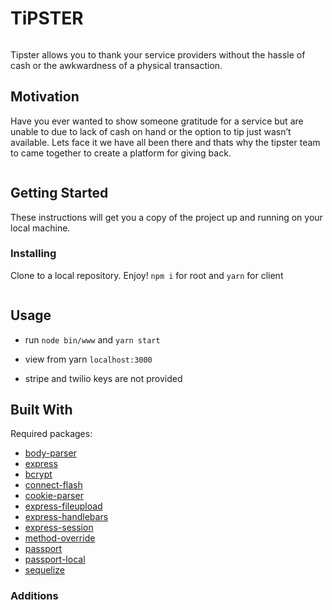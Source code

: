 # TiPSTER
<img src="" >

Tipster allows you to thank your service providers without the hassle of cash or the awkwardness of a physical transaction.


## Motivation
Have you ever wanted to show someone gratitude for a service but are unable to due to lack of cash on hand or the option to tip just wasn’t available. Lets face it we have all been there and thats why the tipster team to came together to create a platform for giving back.


<img src="" >

## Getting Started

These instructions will get you a copy of the project up and running on your local machine.

### Installing

Clone to a local repository. Enjoy!
`npm i` for root and  `yarn` for client

<img src="" >

## Usage

* run `node bin/www` and `yarn start`

* view from yarn `localhost:3000`

* stripe and twilio keys are not provided

## Built With
Required packages:
* [body-parser](https://www.npmjs.com/package/body-parser)
* [express](https://www.npmjs.com/package/express)
* [bcrypt](https://www.npmjs.com/package/bcrypt)
* [connect-flash](https://www.npmjs.com/package/connect-flash)
* [cookie-parser](https://www.npmjs.com/package/cookie-parser)
* [express-fileupload](https://www.npmjs.com/package/express-fileupload)
* [express-handlebars](https://www.npmjs.com/package/express-handlebars)
* [express-session](https://www.npmjs.com/package/express-session)
* [method-override](https://www.npmjs.com/package/method-override)
* [passport](https://www.npmjs.com/package/passport)
* [passport-local](https://www.npmjs.com/package/passport-local)
* [sequelize](https://www.npmjs.com/package/sequelize)


### Additions

